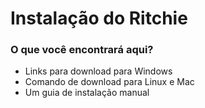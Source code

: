 # Instalação do Ritchie

### O que você encontrará aqui? 

* Links para download para Windows 
* Comando de download para Linux e Mac 
* Um guia de instalação manual

